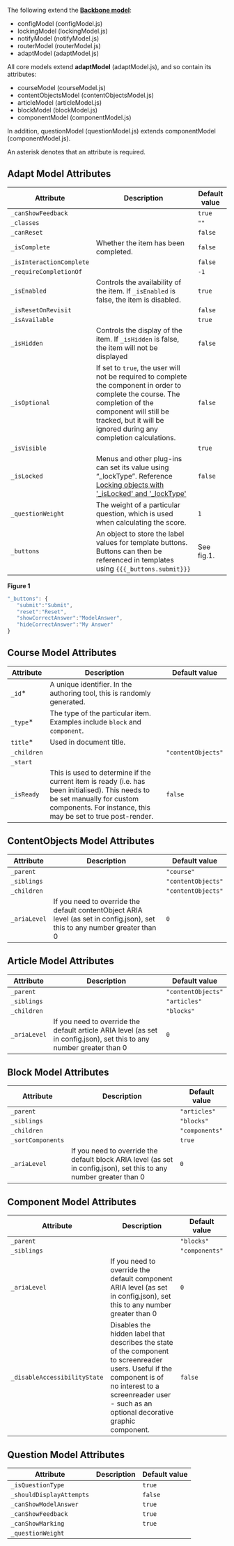 The following extend the [**Backbone model**](http://backbonejs.org/#Model):  
- configModel (configModel.js)  
- lockingModel (lockingModel.js)  
- notifyModel (notifyModel.js)  
- routerModel (routerModel.js)  
- adaptModel (adaptModel.js)  

All core models extend **adaptModel** (adaptModel.js), and so contain its attributes:  
- courseModel (courseModel.js)  
- contentObjectsModel (contentObjectsModel.js)  
- articleModel (articleModel.js)  
- blockModel (blockModel.js)  
- componentModel (componentModel.js)  

In addition, questionModel (questionModel.js) extends componentModel (componentModel.js). 

An asterisk denotes that an attribute is required.  

## Adapt Model Attributes

Attribute | Description | Default value 
--------- | ----------- | -------------
`_canShowFeedback` |  | `true`
`_classes` |  |  `""`
`_canReset` |  |  `false`
`_isComplete` | Whether the item has been completed. | `false`
`_isInteractionComplete` |  |  `false`
`_requireCompletionOf` |  |  `-1`
`_isEnabled` | Controls the availability of the item. If ``_isEnabled`` is false, the item is disabled. | `true`
`_isResetOnRevisit` |  |  `false`
`_isAvailable` |  | `true`
`_isHidden` | Controls the display of the item. If `_isHidden` is false, the item will not be displayed | `false`
`_isOptional` | If set to `true`, the user will not be required to complete the component in order to complete the course. The completion of the component will still be tracked, but it will be ignored during any completion calculations.  | `false`
`_isVisible` |  | `true`
`_isLocked` | Menus and other plug-ins can set its value using “_lockType”. Reference [Locking objects with '_isLocked' and '_lockType'](Locking-objects-with-'_isLocked'-and-'_lockType')| `false`
`_questionWeight` | The weight of a particular question, which is used when calculating the score. | `1`
`_buttons` | An object to store the label values for template buttons. Buttons can then be referenced in templates using `{{{_buttons.submit}}}` | See fig.1.

**Figure 1**
``` javascript
"_buttons": { 
   "submit":"Submit", 
   "reset":"Reset", 
   "showCorrectAnswer":"ModelAnswer", 
   "hideCorrectAnswer":"My Answer" 
}
```

## Course Model Attributes  

Attribute | Description | Default value 
--------- | ----------- | -------------
`_id`*   | A unique identifier. In the authoring tool, this is randomly generated.
`_type`* | The type of the particular item. Examples include `block` and `component`.
`title`*   | Used in document title.  |   
`_children`   |   | `"contentObjects"`  
`_start`   |   |   
`_isReady` | This is used to determine if the current item is ready (i.e. has been initialised). This needs to be set manually for custom components. For instance, this may be set to true post-render. | `false`

## ContentObjects Model Attributes  

Attribute | Description | Default value 
--------- | ----------- | -------------
`_parent`   |  | `"course"`  
`_siblings`   |  | `"contentObjects"`  
`_children`   |  | `"contentObjects"`  
`_ariaLevel`   | If you need to override the default contentObject ARIA level (as set in config.json), set this to any number greater than 0 | `0` 

## Article Model Attributes  

Attribute | Description | Default value 
--------- | ----------- | -------------
`_parent`   |  | `"contentObjects"`  
`_siblings`   |  | `"articles"`  
`_children`   |  | `"blocks"`  
`_ariaLevel`   | If you need to override the default article ARIA level (as set in config.json), set this to any number greater than 0 | `0` 

## Block Model Attributes  

Attribute | Description | Default value 
--------- | ----------- | -------------
`_parent`   |  | `"articles"`  
`_siblings`   |  | `"blocks"`  
`_children`   |  | `"components"` 
`_sortComponents`   |  | `true` 
`_ariaLevel`   | If you need to override the default block ARIA level (as set in config.json), set this to any number greater than 0 | `0` 

## Component Model Attributes  

Attribute | Description | Default value 
--------- | ----------- | -------------
`_parent`   |  | `"blocks"`  
`_siblings`   |  | `"components"` 
`_ariaLevel`   | If you need to override the default component ARIA level (as set in config.json), set this to any number greater than 0 | `0` 
`_disableAccessibilityState`   | Disables the hidden label that describes the state of the component to screenreader users. Useful if the component is of no interest to a screenreader user - such as an optional decorative graphic component. | `false`


## Question Model Attributes  

Attribute | Description | Default value 
--------- | ----------- | -------------
`_isQuestionType` | | `true`  
`_shouldDisplayAttempts` | | `false`
`_canShowModelAnswer` | | `true`
`_canShowFeedback` | | `true`
`_canShowMarking` | | `true`
`_questionWeight` | | 